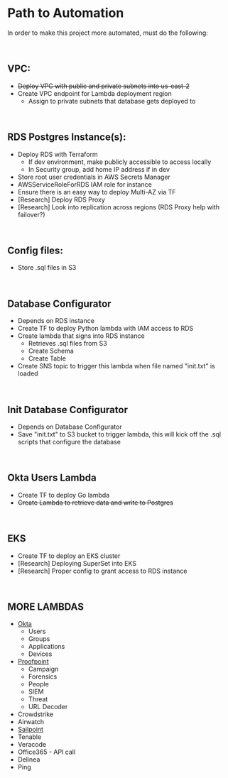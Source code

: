 # Path to Automation

In order to make this project more automated, must do the following:

<br />


## VPC:
- ~~Deploy VPC with public and private subnets into us-east-2~~
- Create VPC endpoint for Lambda deployment region
    - Assign to private subnets that database gets deployed to

<br />


## RDS Postgres Instance(s):

- Deploy RDS with Terraform
    - If dev environment, make publicly accessible to access locally
    - In Security group, add home IP address if in dev
- Store root user credentials in AWS Secrets Manager
- AWSServiceRoleForRDS IAM role for instance
- Ensure there is an easy way to deploy Multi-AZ via TF
- [Research] Deploy RDS Proxy
- [Research] Look into replication across regions (RDS Proxy help with failover?)

<br />

## Config files:

- Store .sql files in S3

<br />

## Database Configurator

- Depends on RDS instance
- Create TF to deploy Python lambda with IAM access to RDS
- Create lambda that signs into RDS instance
    - Retrieves .sql files from S3
    - Create Schema
    - Create Table
- Create SNS topic to trigger this lambda when file named "init.txt" is loaded

<br />

## Init Database Configurator

- Depends on Database Configurator
- Save "init.txt" to S3 bucket to trigger lambda, this will kick off the .sql scripts that configure the database

<br />

## Okta Users Lambda

- Create TF to deploy Go lambda
- ~~Create Lambda to retrieve data and write to Postgres~~

<br />

## EKS

- Create TF to deploy an EKS cluster
- [Research] Deploying SuperSet into EKS
- [Research] Proper config to grant access to RDS instance

<br />

## MORE LAMBDAS

- [Okta](https://developer.okta.com/docs/reference/core-okta-api/)
    - Users
    - Groups
    - Applications
    - Devices
- [Proofpoint](https://help.proofpoint.com/Threat_Insight_Dashboard/API_Documentation)
    - Campaign
    - Forensics
    - People
    - SIEM
    - Threat
    - URL Decoder
- Crowdstrike
- Airwatch
- [Sailpoint](https://developer.sailpoint.com/idn/api/v3)
- Tenable
- Veracode
- Office365 - API call
- Delinea
- Ping

